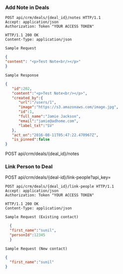 ### Add Note in Deals


```http
POST api/crm/deals/{deal_id}/notes HTTP/1.1
Accept: application/json
Authorization: Token "YOUR ACCESS TOKEN"

HTTP/1.1 200 OK
Content-Type: application/json
```

```
Sample Request 
```

```json
{
"content": "<p>Test Note<br/></p>"
}
```

```
Sample Response
```

```json
{
   "id":202,
   "content":"<p>Test Note<br/></p>",
   "created_by":{
      "url":"/users/1",
      "image":"https://s3.amazonaws.com/image.jpg",
      "id":1,
      "full_name":"Jamie Jackson",
      "email":"jamie@adhome.com",
      "label_txt":"SV"
   },
   "act_on":"2016-08-11T05:47:22.470967Z",
   "is_pinned":false
}
```

<aside>POST  api/crm/deals/{deal_id}/notes</aside>



### Link Person to Deal

<aside>POST api/crm/deals/{deal-id}/link-people?api_key= </aside>


```http
POST api/crm/deals/{deal_id}/link-people HTTP/1.1
Accept: application/json
Authorization: Token "YOUR ACCESS TOKEN"

HTTP/1.1 200 OK
Content-Type: application/json
```

```
Sample Request (Existing contact)
```

```json
  {
  "first_name":"sunil",
  "personId":12345
  }
```

```
Sample Request (New contact)
```

```json
{
  "first_name":"sunil"
}

```
